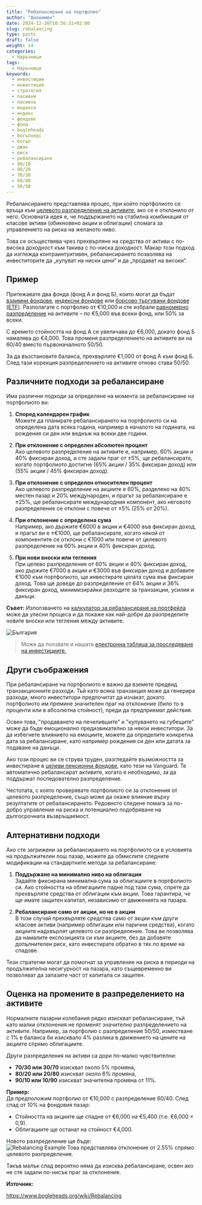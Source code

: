 ```yaml
---
title: "Ребалансиране на портфолио"
author: "Анонимен"
date: 2024-12-30T10:56:31+02:00
slug: rebalancing
type: posts
draft: false
weight: 14
categories:
  - Наръчници
tags:
  - Наръчници
keywords:
  - инвестиции
  - инвестиция
  - стратегия
  - пасивни
  - пасивна
  - индекси
  - индекс
  - фондове
  - фонд
  - bogleheads
  - богълхедс
  - богъл
  - джак
  - риск
  - ребалансиране
  - 90/10
  - 80/20
  - 70/30
  - 60/40
  - 50/50
---
```


Ребалансирането представлява процес, при който портфолиото се връща към [целевото разпределение на активите](/posts/asset_allocation), ако се е отклонило от него. Основната идея е, че поддържането на стабилна комбинация от класове активи (обикновено акции и облигации) спомага за управлението на риска на желаното ниво.

Това се осъществява чрез прехвърляне на средства от активи с по-висока доходност към такива с по-ниска доходност. Макар този подход да изглежда контраинтуитивен, ребалансирането позволява на инвеститорите да „купуват на ниски цени“ и да „продават на високи“.

## Пример

Притежавате два фонда (фонд А и фонд Б), които могат да бъдат [взаимни фондове](/dict/mutual_fund), [индексни фондове](/dict/index_fund) или [борсово търгувани фондове (ETF)](/dict/etf). Разполагате с портфолио от €10,000 и сте избрали [равномерно разпределение](/posts/asset_allocation) на активите – по €5,000 във всеки фонд, или 50% за всеки.

С времето стойността на фонд А се увеличава до €6,000, докато фонд Б намалява до €4,000. Това променя разпределението на активите ви на 60/40 вместо първоначалното 50/50.

За да възстановите баланса, прехвърляте €1,000 от фонд А към фонд Б. След тази корекция разпределението на активите отново става 50/50.

## Различните подходи за ребалансиране

Има различни подходи за определяне на момента за ребалансиране на портфолиото ви:

1.  **Според календарен график**  
    Можете да планирате ребалансирането на портфолиото си на определена дата всяка година, например в началото на годината, на рождения си ден или веднъж на всеки две години.
    
2.  **При отклонение с определен абсолютен процент**  
    Ако целевото разпределение на активите е, например, 60% акции и 40% фиксиран доход, и сте задали праг от ±5%, ще ребалансирате, когато портфолиото достигне (65% акции / 35% фиксиран доход) или (55% акции / 45% фиксиран доход).
    
3.  **При отклонение с определен относителен процент**  
    Ако целевото разпределение на акциите е 60%, разделено на 40% местен пазар и 20% международен, и прагът за ребалансиране е ±25%, ще ребалансирате международния компонент, ако неговото разпределение се отклони с повече от ±5% (25% от 20%).
    
4.  **При отклонение с определена сума**  
    Например, ако държите €6000 в акции и €4000 във фиксиран доход, и прагът ви е ±€1000, ще ребалансирате, когато някой от компонентите се отклони с €1000 или повече от целевото разпределение на 60% акции и 40% фиксиран доход.
    
5.  **При нови вноски или тегления**  
    При целево разпределение от 60% акции и 40% фиксиран доход, ако държите €7000 в акции и €3000 във фиксиран доход и добавите €1000 към портфолиото, ще инвестирате цялата сума във фиксиран доход. Това ще доведе до разпределение от 64% акции и 36% фиксиран доход, минимизирайки разходите за транзакции, усилия и данъци.
    

**Съвет:** Използването на [калкулатор за ребалансиране на портфейла](https://optimalrebalancing.info/) може да улесни процеса и да покаже как най-добре да разпределите новите вноски или тегления между активите.

![България](/img/bgflag.png)
> Може да ползвате и нашата [електронна таблица за проследяване на инвестициите.](https://docs.google.com/spreadsheets/d/10NP_g5B92dxQUYdyeyhxWupoYTkOMtyMwxK81fMo0zY)

## Други съображения

При ребалансиране на портфолиото е важно да вземете предвид транзакционните разходи. Тъй като всяка транзакция може да генерира разходи, много инвеститори предпочитат да изчакат, докато портфолиото им премине значителен праг на отклонение (било то в проценти или в абсолютна стойност), преди да предприемат действия.

Освен това, "продаването на печелившите" и "купуването на губещите" може да бъде емоционално предизвикателно за някои инвеститори. За да избегнете влиянието на емоциите, можете да определите конкретна дата за ребалансиране, като например рождения си ден или датата за подаване на данъци.

Ако този процес ви се струва труден, разгледайте възможността за инвестиране в [целеви пенсионни фондове](/dict/balanced_fund), като тези на Vanguard. Те автоматично ребалансират активите, когато е необходимо, за да поддържат последователно разпределение.

Честотата, с която проверявате портфолиото си за отклонения от целевото разпределение, също може да окаже влияние върху резултатите от ребалансирането. Редовното следене помага за по-добро управление на риска и потенциално подобряване на дългосрочната възвръщаемост.

## Алтернативни подходи

Ако сте загрижени за ребалансирането на портфолиото си в условията на продължителен лош пазар, можете да обмислите следните модификации на стандартните методи за ребалансиране:

1.  **Поддържане на минимално ниво на облигации**  
    Задайте фиксирана минимална сума за облигациите в портфолиото си. Ако стойността на облигациите падне под тази сума, спрете да прехвърляте средства от облигации към акции. Това гарантира, че ще имате защитен капитал, независимо от движенията на пазара.
    
2.  **Ребалансиране само от акции, но не в акции**  
    В този случай прехвърляте средства само от акции към други класове активи (например облигации или парични средства), когато акциите надхвърлят целевото си разпределение. Това ви позволява да намалите експозицията си към акциите, без да добавяте допълнителен риск, като инвестирате обратно в тях по време на спадове.
    

Тези стратегии могат да помогнат за управление на риска в периоди на продължителна несигурност на пазара, като същевременно ви позволяват да запазите част от капитала си защитен.

## Оценка на промените в разпределението на активите

Нормалните пазарни колебания рядко изискват ребалансиране, тъй като малки отклонения не променят значително разпределението на активите. Например, за портфолио с разпределение 50/50, изместване с 1% в баланса би изисквало 4% разлика в движението на цените на акциите спрямо облигациите.

Други разпределения на активи са дори по-малко чувствителни:

-   **70/30 или 30/70** изискват около 5% промяна,
-   **80/20 или 20/80** изискват около 6% промяна,
-   **90/10 или 10/90** изискват значителна промяна от 11%.

**Пример:**  
Да предположим портфолио от €10,000 с разпределение 60/40. След спад от 10% на фондовия пазар:

-   Стойността на акциите ще спадне от €6,000 на €5,400 (т.е. €6,000 × 0,9).
-   Облигациите ще останат на стойност €4,000.

Новото разпределение ще бъде:  
![Rebalancing Example](/img/rebalancing-example-math-func.png)
Това представлява отклонение от 2.55% спрямо целевото разпределение.

Такъв малък спад вероятно няма да изисква ребалансиране, освен ако не сте задали по-нисък праг за отклонение.

**Източник:**

https://www.bogleheads.org/wiki/Rebalancing
